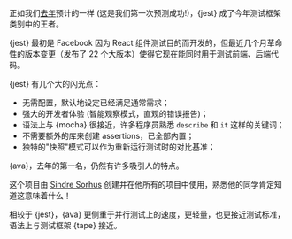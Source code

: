 正如我们[去年](/2016/en#test-framework)预计的一样 (这是我们第一次预测成功!)，{jest} 成了今年测试框架类别中的王者。

{jest} 最初是 Facebook 因为 React 组件测试目的而开发的，但最近几个月革命性的版本变更（发布了 22 个大版本）使得它现在能同时用于测试前端、后端代码。

{jest} 有几个大的闪光点：

* 无需配置，默认地设定已经满足通常需求；
* 强大的开发者体验 (智能观察模式，直观的错误报告)；
* 语法上与 {mocha} 很接近，许多程序员熟悉 `describe` 和 `it` 这样的关键词；
* 不需要额外的库来创建 assertions，已全部内置；
* 独特的"快照"模式可以作为重新运行测试时的对比基准；

{ava}，去年的第一名，仍然有许多吸引人的特点。

这个项目由 [Sindre Sorhus](https://github.com/sindresorhus) 创建并在他所有的项目中使用，熟悉他的同学肯定知道这意味着什么！

相较于 {jest}，{ava} 更侧重于并行测试上的速度，更轻量，也更接近测试标准，语法上与测试框架 {tape} 接近。
